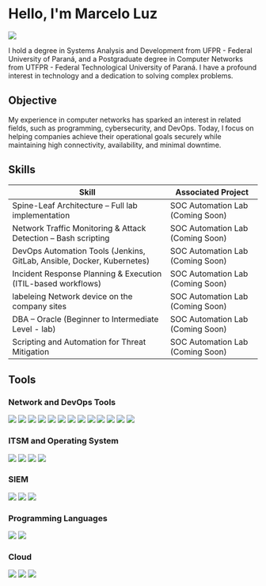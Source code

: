 # Hello, I'm Marcelo Luz
<a href="https://linkedin.com/in/sys-adm"><img src="https://img.shields.io/badge/-LinkedIn-0072b1?&style=for-the-badge&logo=linkedin&logoColor=white" /></a>


I hold a degree in Systems Analysis and Development from UFPR - Federal University of Paraná, and a Postgraduate degree in Computer Networks from UTFPR - Federal Technological University of Paraná. I have a profound interest in technology and a dedication to solving complex problems.

## Objective

My experience in computer networks has sparked an interest in related fields, such as programming, cybersecurity, and DevOps. Today, I focus on helping companies achieve their operational goals securely while maintaining high connectivity, availability, and minimal downtime.

## Skills

| Skill                                                                      | Associated Project              |
|----------------------------------------------------------------------------|---------------------------------|
| Spine-Leaf Architecture – Full lab implementation	                         | SOC Automation Lab (Coming Soon)|
| Network Traffic Monitoring & Attack Detection – Bash scripting	           | SOC Automation Lab (Coming Soon)|
| DevOps Automation Tools (Jenkins, GitLab, Ansible, Docker, Kubernetes)	   | SOC Automation Lab (Coming Soon)|
| Incident Response Planning & Execution (ITIL-based workflows)	             | SOC Automation Lab (Coming Soon)|
| labeleing Network device on the company sites                              | SOC Automation Lab (Coming Soon)|
| DBA – Oracle (Beginner to Intermediate Level - lab)	                       | SOC Automation Lab (Coming Soon)|
| Scripting and Automation for Threat Mitigation                             | SOC Automation Lab (Coming Soon)|


## Tools


### Network and DevOps Tools
<div>
    <img src="https://img.shields.io/badge/Cisco-1BA0D7?style=for-the-badge&logo=cisco&logoColor=white&color=005073&labelColor=005073" />
  
 
   <img src="https://img.shields.io/badge/-Proxmox-E57000?&style=for-the-badge&logo=proxmox&logoColor=white" />
   <img src="https://img.shields.io/badge/-VMware-607078?&style=for-the-badge&logo=vmware&logoColor=white" />
   <img src="https://img.shields.io/badge/-Oracle-F80000?&style=for-the-badge&logo=oracle&logoColor=black" />
   <img src="https://img.shields.io/badge/-GitLab-FC6D26?&style=for-the-badge&logo=gitlab&logoColor=white" />
   <img src="https://img.shields.io/badge/-Docker-2496ED?&style=for-the-badge&logo=docker&logoColor=white" />
   <img src="https://img.shields.io/badge/-Kubernetes-326CE5?&style=for-the-badge&logo=kubernetes&logoColor=white" />
   <img src="https://img.shields.io/badge/-Azure-0089D6?&style=for-the-badge&logo=microsoft-azure&logoColor=white" />
   <img src="https://img.shields.io/badge/-Zabbix-D50000?style=for-the-badge&logo=zabbix&logoColor=white" />
   <img src="https://img.shields.io/badge/-Grafana-F46800?style=for-the-badge&logo=grafana&logoColor=white" />
   <img src="https://img.shields.io/badge/-Jenkins-D24939?style=for-the-badge&logo=jenkins&logoColor=white" />
   <img src="https://img.shields.io/badge/-Ansible-EE0000?style=for-the-badge&logo=ansible&logoColor=white" />
   <img src="https://img.shields.io/badge/-Terraform-7B42BC?style=for-the-badge&logo=terraform&logoColor=white" />
  
</a>
</div>

### ITSM and Operating System
<div>
    <img src="https://img.shields.io/badge/ServiceNow-000000?style=for-the-badge&logo=servicenow&logoColor=00B4A5&labelColor=000000"/>
     <img src="https://img.shields.io/badge/-Linux-FCC624?&style=for-the-badge&logo=linux&logoColor=black" />
       <img src="https://img.shields.io/badge/-Microsoft-0078D4?&style=for-the-badge&logo=microsoft&logoColor=white" />
       <img src="https://img.shields.io/badge/Apple-000000?style=for-the-badge&logo=apple&logoColor=white" />
    
</div>

### SIEM
<div>
    <img src="https://img.shields.io/badge/-Microsoft_Sentinel-0078D4?&style=for-the-badge&logo=Microsoft&logoColor=white" />
    <img src="https://img.shields.io/badge/-Splunk-000000?&style=for-the-badge&logo=Splunk&logoColor=white" />
    <img src="https://img.shields.io/badge/-Elastic-005571?&style=for-the-badge&logo=Elastic&logoColor=white" />
</div>

### Programming Languages

<div>
   <img src="https://img.shields.io/badge/-Python-3776AB?style=for-the-badge&logo=python&logoColor=white" />
    <img src="https://img.shields.io/badge/-Java-007396?style=for-the-badge&logo=openjdk&logoColor=white" />
</div>


### Cloud
<div>
    <img src="https://img.shields.io/badge/Microsoft_Azure-0089D6?style=for-the-badge&logo=microsoft-azure&logoColor=white" />
    <img src="https://img.shields.io/badge/-AWS-232F3E?style=for-the-badge&logo=amazon-aws&logoColor=white" />
    <img src="https://img.shields.io/badge/-Google_Cloud-4285F4?style=for-the-badge&logo=google-cloud&logoColor=white" />
</div>

